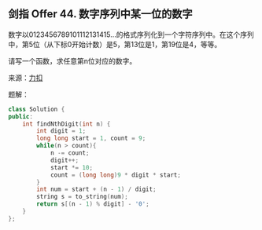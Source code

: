 ## 剑指 Offer 44. 数字序列中某一位的数字
数字以0123456789101112131415…的格式序列化到一个字符序列中。在这个序列中，第5位（从下标0开始计数）是5，第13位是1，第19位是4，等等。

请写一个函数，求任意第n位对应的数字。

来源：[力扣](https://leetcode.cn/problems/shu-zi-xu-lie-zhong-mou-yi-wei-de-shu-zi-lcof)

题解：
```C++
class Solution {
public:
    int findNthDigit(int n) {
        int digit = 1;
        long long start = 1, count = 9;
        while(n > count){
            n -= count;
            digit++;
            start *= 10;
            count = (long long)9 * digit * start;
        }
        int num = start + (n - 1) / digit;
        string s = to_string(num);
        return s[(n - 1) % digit] - '0';
    }
};
```
